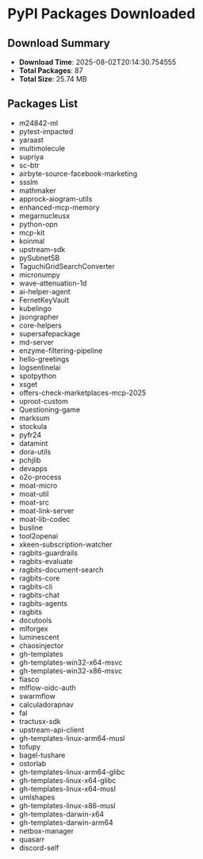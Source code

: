 # PyPI Packages Downloaded

## Download Summary
- **Download Time**: 2025-08-02T20:14:30.754555
- **Total Packages**: 87
- **Total Size**: 25.74 MB

## Packages List
- m24842-ml
- pytest-impacted
- yaraast
- multimolecule
- supriya
- sc-btr
- airbyte-source-facebook-marketing
- ssslm
- mathmaker
- approck-aiogram-utils
- enhanced-mcp-memory
- megarnucleusx
- python-opn
- mcp-kit
- koinmal
- upstream-sdk
- pySubnetSB
- TaguchiGridSearchConverter
- micronumpy
- wave-attenuation-1d
- ai-helper-agent
- FernetKeyVault
- kubelingo
- jsongrapher
- core-helpers
- supersafepackage
- md-server
- enzyme-filtering-pipeline
- hello-greetings
- logsentinelai
- spotpython
- xsget
- offers-check-marketplaces-mcp-2025
- uproot-custom
- Questioning-game
- marksum
- stockula
- pyfr24
- datamint
- dora-utils
- pchjlib
- devapps
- o2o-process
- moat-micro
- moat-util
- moat-src
- moat-link-server
- moat-lib-codec
- busline
- tool2openai
- xkeen-subscription-watcher
- ragbits-guardrails
- ragbits-evaluate
- ragbits-document-search
- ragbits-core
- ragbits-cli
- ragbits-chat
- ragbits-agents
- ragbits
- docutools
- mlforgex
- luminescent
- chaosinjector
- gh-templates
- gh-templates-win32-x64-msvc
- gh-templates-win32-x86-msvc
- fiasco
- mlflow-oidc-auth
- swarmflow
- calculadorapnav
- fal
- tractusx-sdk
- upstream-api-client
- gh-templates-linux-arm64-musl
- tofupy
- bagel-tushare
- ostorlab
- gh-templates-linux-arm64-glibc
- gh-templates-linux-x64-glibc
- gh-templates-linux-x64-musl
- umlshapes
- gh-templates-linux-x86-musl
- gh-templates-darwin-x64
- gh-templates-darwin-arm64
- netbox-manager
- quasarr
- discord-self
